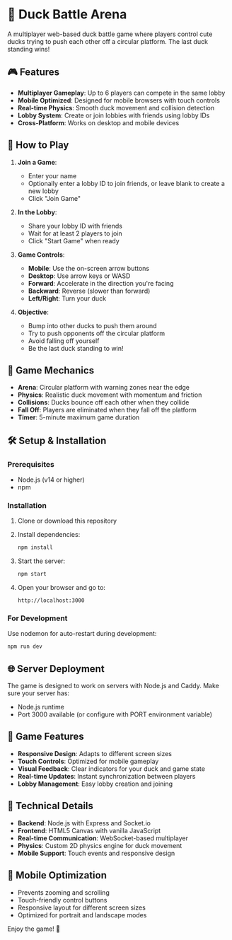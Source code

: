# 🦆 Duck Battle Arena

A multiplayer web-based duck battle game where players control cute ducks trying to push each other off a circular platform. The last duck standing wins!

## 🎮 Features

- **Multiplayer Gameplay**: Up to 6 players can compete in the same lobby
- **Mobile Optimized**: Designed for mobile browsers with touch controls
- **Real-time Physics**: Smooth duck movement and collision detection
- **Lobby System**: Create or join lobbies with friends using lobby IDs
- **Cross-Platform**: Works on desktop and mobile devices

## 🚀 How to Play

1. **Join a Game**:

   - Enter your name
   - Optionally enter a lobby ID to join friends, or leave blank to create a new lobby
   - Click "Join Game"

2. **In the Lobby**:

   - Share your lobby ID with friends
   - Wait for at least 2 players to join
   - Click "Start Game" when ready

3. **Game Controls**:

   - **Mobile**: Use the on-screen arrow buttons
   - **Desktop**: Use arrow keys or WASD
   - **Forward**: Accelerate in the direction you're facing
   - **Backward**: Reverse (slower than forward)
   - **Left/Right**: Turn your duck

4. **Objective**:
   - Bump into other ducks to push them around
   - Try to push opponents off the circular platform
   - Avoid falling off yourself
   - Be the last duck standing to win!

## 🎯 Game Mechanics

- **Arena**: Circular platform with warning zones near the edge
- **Physics**: Realistic duck movement with momentum and friction
- **Collisions**: Ducks bounce off each other when they collide
- **Fall Off**: Players are eliminated when they fall off the platform
- **Timer**: 5-minute maximum game duration

## 🛠️ Setup & Installation

### Prerequisites

- Node.js (v14 or higher)
- npm

### Installation

1. Clone or download this repository
2. Install dependencies:

   ```bash
   npm install
   ```

3. Start the server:

   ```bash
   npm start
   ```

4. Open your browser and go to:
   ```
   http://localhost:3000
   ```

### For Development

Use nodemon for auto-restart during development:

```bash
npm run dev
```

## 🌐 Server Deployment

The game is designed to work on servers with Node.js and Caddy. Make sure your server has:

- Node.js runtime
- Port 3000 available (or configure with PORT environment variable)

## 🎨 Game Features

- **Responsive Design**: Adapts to different screen sizes
- **Touch Controls**: Optimized for mobile gameplay
- **Visual Feedback**: Clear indicators for your duck and game state
- **Real-time Updates**: Instant synchronization between players
- **Lobby Management**: Easy lobby creation and joining

## 🔧 Technical Details

- **Backend**: Node.js with Express and Socket.io
- **Frontend**: HTML5 Canvas with vanilla JavaScript
- **Real-time Communication**: WebSocket-based multiplayer
- **Physics**: Custom 2D physics engine for duck movement
- **Mobile Support**: Touch events and responsive design

## 📱 Mobile Optimization

- Prevents zooming and scrolling
- Touch-friendly control buttons
- Responsive layout for different screen sizes
- Optimized for portrait and landscape modes

Enjoy the game! 🏁
